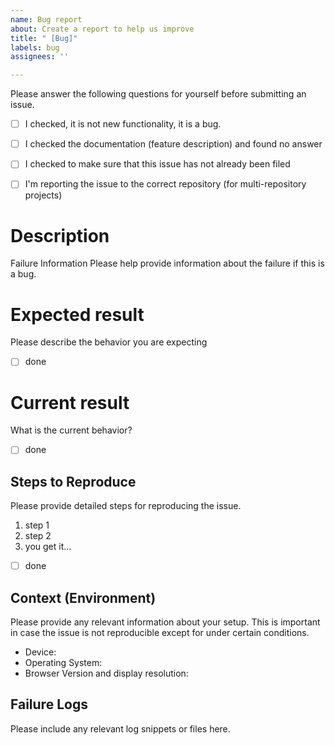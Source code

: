 ```yaml
---
name: Bug report
about: Create a report to help us improve
title: " [Bug]"
labels: bug
assignees: ''

---
```


Please answer the following questions for yourself before submitting an issue. 

- [ ] I checked, it is not new functionality, it is a bug.
- [ ] I checked the documentation (feature description) and found no answer
- [ ] I checked to make sure that this issue has not already been filed
- [ ] I'm reporting the issue to the correct repository (for multi-repository projects)


# Description
Failure Information
Please help provide information about the failure if this is a bug. 


# Expected result
Please describe the behavior you are expecting
- [ ] done


# Current result
What is the current behavior?
- [ ] done


## Steps to Reproduce
Please provide detailed steps for reproducing the issue.

1. step 1
2. step 2
3. you get it...
- [ ] done


## Context (Environment)
Please provide any relevant information about your setup. This is important in case the issue is not reproducible except for under certain conditions.

* Device:
* Operating System:
* Browser Version and display resolution:


## Failure Logs
Please include any relevant log snippets or files here.
